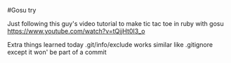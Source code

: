 #Gosu try

Just following this guy's video tutorial to make tic tac toe in ruby with gosu
https://www.youtube.com/watch?v=tQjjHt0I3_o

Extra things learned today
.git/info/exclude works similar like .gitignore except it won' be part of a
commit